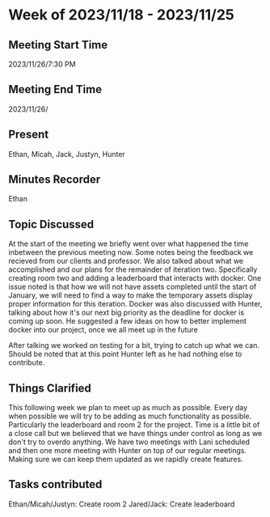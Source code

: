 # Week of 2023/11/18 - 2023/11/25

## Meeting Start Time
2023/11/26/7:30 PM

## Meeting End Time
2023/11/26/

## Present
Ethan, Micah, Jack, Justyn, Hunter

## Minutes Recorder
Ethan

## Topic Discussed
At the start of the meeting we briefly went over what happened the time inbetween the previous meeting now. Some notes being the feedback we recieved from our clients and professor.
We also talked about what we accomplished and our plans for the remainder of iteration two. Specifically creating room two and adding a leaderboard that interacts with docker. One issue noted
is that how we will not have assets completed until the start of January, we will need to find a way to make the temporary assets display proper information for this iteration. Docker was also discussed with Hunter,
talking about how it's our next big priority as the deadline for docker is coming up soon. He suggested a few ideas on how to better implement docker into our project, once we all meet up in the future

After talking we worked on testing for a bit, trying to catch up what we can. Should be noted that at this point Hunter left as he had nothing else to contribute.

## Things Clarified
This following week we plan to meet up as much as possible. Every day when possible we will try to be adding as much functionality as possible. Particularly the leaderboard and room 2 for the project. Time is a little
bit of a close call but we believed that we have things under control as long as we don't try to overdo anything. We have two meetings with Lani scheduled and then one more meeting with Hunter on top of our regular
meetings. Making sure we can keep them updated as we rapidly create features.

## Tasks contributed 
Ethan/Micah/Justyn: Create room 2
Jared/Jack: Create leaderboard
